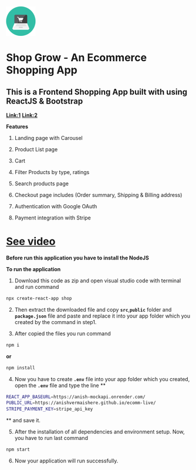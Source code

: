 ![alt text](image.png)

# Shop Grow - An Ecommerce Shopping App
## This is a Frontend Shopping App built with using ReactJS & Bootstrap

[**Link:1**](https://ecomm-store-22.web.app) 
[**Link:2**](https://anishvermaishere.github.io/ecomm-live/)



**Features**

1. Landing  page with Carousel

2. Product List page

3. Cart 

4. Filter Products by type, ratings

5. Search products page

6. Checkout page includes (Order summary, Shipping & Billing address)

7. Authentication with Google OAuth

8. Payment integration with Stripe


# [See video](https://www.loom.com/share/3dc427d5e5494c28a8756edb0093ba3d?sid=3a730c0f-0f3a-4ad4-be58-11f6d0516957)


**Before run this application you have to install the NodeJS**

**To run the application**

1. Download this code as zip and open visual studio code with terminal and run command 

```bash
npx create-react-app shop

```

2. Then extract the downloaded file and copy **`src`**,**`public`** folder and **`package.json`** file and paste and replace it into your app folder which you created by the command in step1.

3. After copied the files you run command 

```bash
npm i

``` 
**or**

```bash 
npm install

```

4. Now you have to create **`.env`** file into your app folder which you created, open the **`.env`** file and type the line **

```bash
REACT_APP_BASEURL=https://anish-mockapi.onrender.com/
PUBLIC_URL=https://anishvermaishere.github.io/ecomm-live/
STRIPE_PAYMENT_KEY=stripe_api_key

```
** and save it.

5. After the installation of all dependencies and environment setup. Now, you have to run last command 

```bash
npm start
```

6. Now your application will run successfully.

